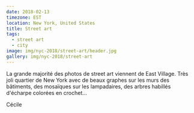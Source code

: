 ```yaml
---
date: 2018-02-13
timezone: EST
location: New York, United States
title: Street art
tags:
  - street art
  - city
image: img/nyc-2018/street-art/header.jpg
gallery: img/nyc-2018/street-art
---
```


La grande majorité des photos de street art viennent de East Village. Très joli quartier de New York avec de beaux graphes sur les murs des bâtiments, des mosaïques sur les lampadaires, des arbres habillés d'écharpe colorées en crochet...

Cécile